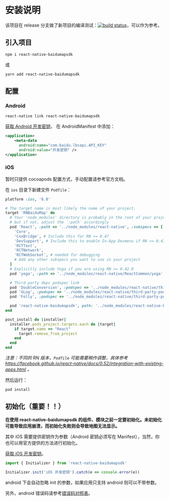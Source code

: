 # 安装说明
该项目在 release 分支做了新项目的编译测试：[![build status][build-badge]][build]，可以作为参考。

## 引入项目
```bash
npm i react-native-baidumapsdk
```
或
```bash
yarn add react-native-baidumapsdk
```

## 配置

### Android
```bash
react-native link react-native-baidumapsdk
```
[获取 Android 开发密钥](http://lbsyun.baidu.com/index.php?title=iossdk/guide/create-project/ak)，
在 AndroidManifest 中添加：
```xml
<application>
    <meta-data
      android:name="com.baidu.lbsapi.API_KEY"
      android:value="开发密钥" />
</application>
```

### iOS
暂时只提供 cocoapods 配置方式，手动配置请参考官方文档。

在 `ios` 目录下新建文件 `Podfile`：

```ruby
platform :ios, '8.0'

# The target name is most likely the name of your project.
target 'RNBaiduMap' do
  # Your 'node_modules' directory is probably in the root of your project,
  # but if not, adjust the `:path` accordingly
  pod 'React', :path => '../node_modules/react-native', :subspecs => [
    'Core',
    'CxxBridge', # Include this for RN >= 0.47
    'DevSupport', # Include this to enable In-App Devmenu if RN >= 0.43
    'RCTText',
    'RCTNetwork',
    'RCTWebSocket', # needed for debugging
    # Add any other subspecs you want to use in your project
  ]
  # Explicitly include Yoga if you are using RN >= 0.42.0
  pod 'yoga', :path => '../node_modules/react-native/ReactCommon/yoga'

  # Third party deps podspec link
  pod 'DoubleConversion', :podspec => '../node_modules/react-native/third-party-podspecs/DoubleConversion.podspec'
  pod 'GLog', :podspec => '../node_modules/react-native/third-party-podspecs/GLog.podspec'
  pod 'Folly', :podspec => '../node_modules/react-native/third-party-podspecs/Folly.podspec'

  pod 'react-native-baidumapsdk', path: '../node_modules/react-native-baidumapsdk'
end

post_install do |installer|
  installer.pods_project.targets.each do |target|
    if target.name == "React"
      target.remove_from_project
    end
  end
end
```

*注意：不同的 RN 版本，`Podfile` 可能需要稍作调整，具体参考 https://facebook.github.io/react-native/docs/0.52/integration-with-existing-apps.html 。*

然后运行：
```bash
pod install
```

## 初始化（重要！！）
**在使用 react-native-baidumapsdk 的组件、模块之前一定要初始化。未初始化可能导致应用崩溃，而初始化失败则会导致地图无法显示。**

其中 iOS 需要提供密钥作为参数（Android 密钥必须写在 Manifest），当然，你也可以用官方提供的方法进行初始化。

[获取 iOS 开发密钥](http://lbsyun.baidu.com/index.php?title=iossdk/guide/create-project/ak)。

```javascript
import { Initializer } from 'react-native-baidumapsdk'

Initializer.init('iOS 开发密钥').catch(e => console.error(e))
```

android 下会自动忽略 init 的参数，如果应用只支持 android 则可以不带参数。

另外，android 错误码请参考[错误码对照表](http://lbsyun.baidu.com/index.php?title=androidsdk/guide/addition-func/errorcode)。

[build-badge]: https://travis-ci.org/qiuxiang/react-native-baidumapsdk.svg?branch=release
[build]: https://travis-ci.org/qiuxiang/react-native-baidumapsdk
